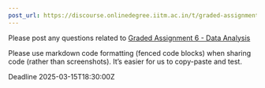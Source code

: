 ```yaml
---
post_url: https://discourse.onlinedegree.iitm.ac.in/t/graded-assignment-6/169283/1
---
```

Please post any questions related to [Graded Assignment 6 - Data Analysis](https://seek.onlinedegree.iitm.ac.in/courses/ns_25t1_se2002?id=25&type=assignment&tab=courses&unitId=23)

Please use markdown code formatting (fenced code blocks) when sharing code (rather than screenshots). It’s easier for us to copy-paste and test.

Deadline 2025-03-15T18:30:00Z